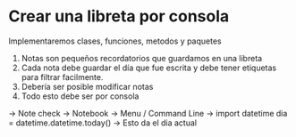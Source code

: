 # Crear una libreta por consola
Implementaremos clases, funciones, metodos y paquetes

1. Notas son pequeños recordatorios que guardamos en una libreta
2. Cada nota debe guardar el día que fue escrita y debe tener etiquetas
para filtrar facilmente.
3. Debería ser posible modificar notas
4. Todo esto debe ser por consola

-> Note check
-> Notebook 
-> Menu / Command Line  -> 
import datetime
dia = datetime.datetime.today() -> Esto da el dia actual
